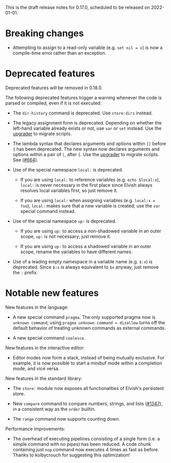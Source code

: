 This is the draft release notes for 0.17.0, scheduled to be released on
2022-01-01.

# Breaking changes

-   Attempting to assign to a read-only variable (e.g. `set nil = x`) is now a
    compile-time error rather than an exception.

# Deprecated features

Deprecated features will be removed in 0.18.0.

The following deprecated features trigger a warning whenever the code is parsed
or compiled, even if it is not executed:

-   The `dir-history` command is deprecated. Use `store:dirs` instead.

-   The legacy assignment form is deprecated. Depending on whether the left-hand
    variable already exists or not, use `var` or `set` instead. Use the
    [upgrader](https://go.elv.sh/u0.17) to migrate scripts.

-   The lambda syntax that declares arguments and options within `[]` before `{`
    has been deprecated. The new syntax now declares arguments and options
    within a pair of `|`, after `{`. Use the [upgrader](https://go.elv.sh/u0.17)
    to migrate scripts. See ([#664](https://b.elv.sh/664)).

-   Use of the special namespace `local:` is deprecated.

    -   If you are using `local:` to reference variables (e.g. `echo $local:x`),
        `local:` is never necessary in the first place since Elvish always
        resolves local variables first, so just remove it.

    -   If you are using `local:` when assigning variables (e.g.
        `local:x = foo`), `local:` makes sure that a new variable is created;
        use the `var` special command instead.

-   Use of the special namespace `up:` is deprecated.

    -   If you are using `up:` to access a non-shadowed variable in an outer
        scope, `up:` is not necessary; just remove it.

    -   If you are using `up:` to access a shadowed variable in an outer scope,
        rename the variables to have different names.

-   Use of a leading empty namespace in a variable name (e.g. `$:x`) is
    deprecated. Since `$:x` is always equivalent to `$x` anyway, just remove the
    `:` prefix.

# Notable new features

New features in the language:

-   A new special command `pragma`. The only supported pragma now is
    `unknown command`; using `pragma unknown command = disallow` turns off the
    default behavior of treating unknown commands as external commands.

-   A new special command `coalesce`.

New features in the interactive editor:

-   Editor modes now form a stack, instead of being mutually exclusive. For
    example, it is now possible to start a minibuf mode within a completion
    mode, and vice versa.

New features in the standard library:

-   The `store:` module now exposes all functionalities of Elvish's persistent
    store.

-   New `compare` command to compare numbers, strings, and lists
    ([#1347](https://b.elv.sh/1347)), in a consistent way as the `order`
    builtin.

-   The `range` command now supports counting down.

Performance improvements:

-   The overhead of executing pipelines consisting of a single form (i.e. a
    simple command with no pipes) has been reduced. A code chunk containing just
    `nop` command now executes 4 times as fast as before. Thanks to kolbycrouch
    for suggesting this optimization!
